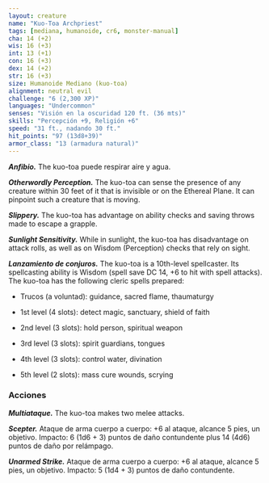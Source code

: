 ```yaml
---
layout: creature
name: "Kuo-Toa Archpriest"
tags: [mediana, humanoide, cr6, monster-manual]
cha: 14 (+2)
wis: 16 (+3)
int: 13 (+1)
con: 16 (+3)
dex: 14 (+2)
str: 16 (+3)
size: Humanoide Mediano (kuo-toa)
alignment: neutral evil
challenge: "6 (2,300 XP)"
languages: "Undercommon"
senses: "Visión en la oscuridad 120 ft. (36 mts)"
skills: "Percepción +9, Religión +6"
speed: "31 ft., nadando 30 ft."
hit_points: "97 (13d8+39)"
armor_class: "13 (armadura natural)"
---
```


***Anfibio.*** The kuo-toa puede respirar aire y agua.

***Otherwordly Perception.*** The kuo-toa can sense the presence of any creature within 30 feet of it that is invisible or on the Ethereal Plane. It can pinpoint such a creature that is moving.

***Slippery.*** The kuo-toa has advantage on ability checks and saving throws made to escape a grapple.

***Sunlight Sensitivity.*** While in sunlight, the kuo-toa has disadvantage on attack rolls, as well as on Wisdom (Perception) checks that rely on sight.

***Lanzamiento de conjuros.*** The kuo-toa is a 10th-level spellcaster. Its spellcasting ability is Wisdom (spell save DC 14, +6 to hit with spell attacks). The kuo-toa has the following cleric spells prepared:

* Trucos (a voluntad): guidance, sacred flame, thaumaturgy

* 1st level (4 slots): detect magic, sanctuary, shield of faith

* 2nd level (3 slots): hold person, spiritual weapon

* 3rd level (3 slots): spirit guardians, tongues

* 4th level (3 slots): control water, divination

* 5th level (2 slots): mass cure wounds, scrying

### Acciones

***Multiataque.*** The kuo-toa makes two melee attacks.

***Scepter.*** Ataque de arma cuerpo a cuerpo: +6 al ataque, alcance 5 pies, un objetivo. Impacto: 6 (1d6 + 3) puntos de daño contundente plus 14 (4d6) puntos de daño por relámpago.

***Unarmed Strike.*** Ataque de arma cuerpo a cuerpo: +6 al ataque, alcance 5 pies, un objetivo. Impacto: 5 (1d4 + 3) puntos de daño contundente.